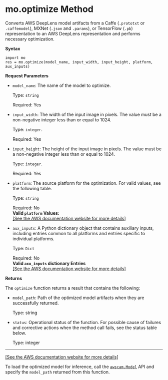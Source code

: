 # mo\.optimize Method<a name="deeplens-model-optimizer-api-functions_and_objects"></a>

 Converts AWS DeepLens model artifacts from a Caffe \(`.prototxt` or `.caffemodel`\), MXNet \(`.json` and `.params`\), or TensorFlow \(`.pb`\) representation to an AWS DeepLens representation and performs necessary optimization\. 

**Syntax**

```
import mo
res = mo.optimize(model_name, input_width, input_height, platform, aux_inputs)
```

**Request Parameters**
+ `model_name`: The name of the model to optimize\. 

  Type: `string`

  Required: Yes
+ `input_width`: The width of the input image in pixels\. The value must be a non\-negative integer less than or equal to 1024\. 

  Type: `integer`\.

  Required: Yes
+ `input_height`: The height of the input image in pixels\. The value must be a non\-negative integer less than or equal to 1024\. 

  Type: `integer`\.

  Required: Yes
+ `platform`: The source platform for the optimization\. For valid values, see the following table\.

  Type: `string`

  Required: No  
**Valid `platform` Values:**    
<a name="table-mo-optimize-platform-values"></a>[\[See the AWS documentation website for more details\]](http://docs.aws.amazon.com/deeplens/latest/dg/deeplens-model-optimizer-api-functions_and_objects.html)
+ `aux_inputs`: A Python dictionary object that contains auxiliary inputs, including entries common to all platforms and entries specific to individual platforms\. 

  Type: `Dict`

  Required: No  
**Valid `axu_inputs` dictionary Entries**    
<a name="table-mo-optimize-aux_inputs-values"></a>[\[See the AWS documentation website for more details\]](http://docs.aws.amazon.com/deeplens/latest/dg/deeplens-model-optimizer-api-functions_and_objects.html)

**Returns**

The `optimize` function returns a result that contains the following:
+ `model_path`: Path of the optimized model artifacts when they are successfully returned\.

  Type: string
+ `status`: Operational status of the function\. For possible cause of failures and corrective actions when the method call fails, see the status table below\. 

  Type: integer  
****    
[\[See the AWS documentation website for more details\]](http://docs.aws.amazon.com/deeplens/latest/dg/deeplens-model-optimizer-api-functions_and_objects.html)

To load the optimized model for inference, call the [`awscam.Model`](deeplens-device-library-awscam-model-constructor.md) API and specify the `model_path` returned from this function\.